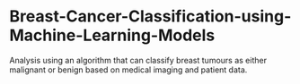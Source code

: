 # Breast-Cancer-Classification-using-Machine-Learning-Models
Analysis using an algorithm that can classify breast tumours as either malignant
or benign based on medical imaging and patient data.

